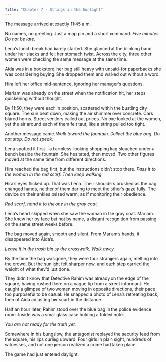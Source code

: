 ```yaml
---
Title: "Chapter 7 - Strings in the Sunlight"
---
```


The message arrived at exactly 11:45 a.m.

No names, no greeting. Just a map pin and a short command.
*Five minutes. Do not be late.*

Lena’s lunch break had barely started. She glanced at the blinking band under her slacks and felt her stomach twist. Across the city, three other women were checking the same message at the same time.

Aida was in a bookstore, her bag still heavy with unpaid-for paperbacks she was considering buying. She dropped them and walked out without a word.

Hira left her office mid-sentence, ignoring her manager’s questions.

Mariam was already on the street when the notification hit, her steps quickening without thought.

By 11:50, they were each in position, scattered within the bustling city square. The sun beat down, making the air shimmer over concrete. Cars blared horns. Street vendors called out prices. No one looked at the women, yet the air around each of them felt taut, like a string pulled too tight.

Another message came.
*Walk toward the fountain. Collect the blue bag. Do not stop. Do not speak.*

Lena spotted it first—a harmless-looking shopping bag slouched under a bench beside the fountain. She hesitated, then moved. Two other figures moved at the same time from different directions.

Hira reached the bag first, but the instructions didn’t stop there.
*Pass it to the woman in the red scarf. Then keep walking.*

Hira’s eyes flicked up. That was Lena. Their shoulders brushed as the bag changed hands, neither of them daring to meet the other’s gaze fully. The device on their ankles pulsed warm, as if monitoring their obedience.

*Red scarf, hand it to the one in the gray coat.*

Lena’s heart skipped when she saw the woman in the gray coat. Mariam. She knew her by face but not by name, a distant recognition from passing on the same street weeks before.

The bag moved again, smooth and silent. From Mariam’s hands, it disappeared into Aida’s.

*Leave it in the trash bin by the crosswalk. Walk away.*

By the time the bag was gone, they were four strangers again, melting into the crowd. But the sunlight felt sharper now, and each step carried the weight of what they’d just done.

They didn’t know that Detective Rahim was already on the edge of the square, having rushed there on a vague tip from a street informant. He caught a glimpse of two women moving in opposite directions, their pace too purposeful to be casual. He snapped a photo of Lena’s retreating back, then of Aida adjusting her scarf in the distance.

Half an hour later, Rahim stood over the blue bag in the police evidence room. Inside was a small glass case holding a folded note.

*You are not ready for the truth yet.*

Somewhere in his bungalow, the antagonist replayed the security feed from the square, his lips curling upward. Four girls in plain sight, hundreds of witnesses, and not one person realized a crime had taken place.

The game had just entered daylight.